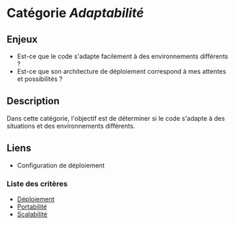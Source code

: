 # Catégorie *Adaptabilité*

## Enjeux

- Est-ce que le code s'adapte facilement à des environnements différents ?
- Est-ce que son architecture de déploiement correspond à mes attentes et possibilités ?

## Description

Dans cette catégorie, l'objectif est de déterminer si le code s'adapte à des situations et des environnements différents. 

## Liens

- Configuration de déploiement

### Liste des critères 

- [Déploiement](./deployability.md)
- [Portabilité](./portability.md)
- [Scalabilité](./scalability.md)
